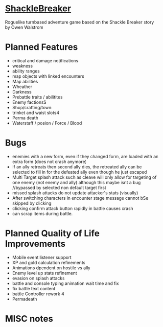 # [ShackleBreaker](https://shackle-breaker-frontend.onrender.com/)
Roguelike turnbased adventure game based on the Shackle Breaker story by Owen Walstrom

# Planned Features
* critical and damage notifications
* weakness
* ability ranges
* map objects with linked encounters
* Map abilities
* Wheather
* Darkness
* Prebattle traits / abilitites
* Enemy factionsS
* Shop/crafting/town
* trinket and waist slots4
* Perma death
* Waterstaff / posion / Force / Blood


# Bugs
* enemies with a new form, even if they changed form, are loaded with an extra form (does not crash anymore)
* If an ally retreats then second ally dies, the retreated ally can be selected to fill in for the defeated ally even though he just escaped
* Multi Target splash attack such as cleave will only allow for targeting of one enemy (not enemy and ally) although this maybe isnt a bug //bypassed by selected non default target first
* missed splash attacks do not update attacker's stats (visually)
* After switching characters in encounter stage message cannot bSe skipped by clicking
* clicking confirm attack button rapidly in battle causes crash
* can scrap items during battle.



# Planned Quality of Life Improvements
* Mobile event listener support
* XP and gold calculation refinements
* Animations dpendent on hostile vs ally
* Enemy level up stats refinement
* evasion on splash attacks
* battle and console typing animation wait time and fix
* fix battle text content
* battle Controller rework 4
* Permadeath

# MISC notes

